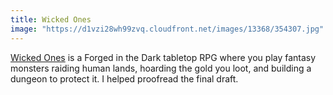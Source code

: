 ```yaml
---
title: Wicked Ones
image: "https://d1vzi28wh99zvq.cloudfront.net/images/13368/354307.jpg"
---
```


[Wicked Ones](https://banditcamp.io) is a Forged in the Dark tabletop RPG where you play fantasy monsters raiding human lands, hoarding the gold you loot, and building a dungeon to protect it. I helped proofread the final draft.